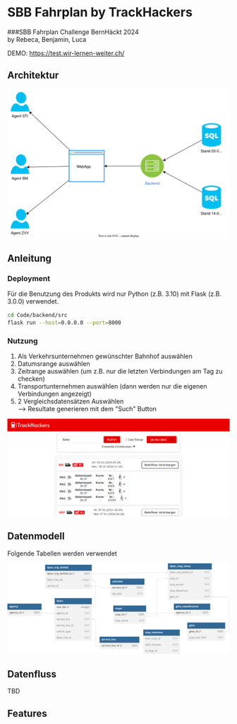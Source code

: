 ﻿# SBB Fahrplan by TrackHackers
###SBB Fahrplan Challenge BernHäckt 2024   
by Rebeca, Benjamin, Luca

DEMO: https://test.wir-lernen-weiter.ch/

## Architektur

![image](Misc/img/sbb-fahrbahn-architektur.svg)

## Anleitung
### Deployment
Für die Benutzung des Produkts wird nur Python (z.B. 3.10) mit Flask (z.B. 3.0.0) verwendet.
```bash
cd Code/backend/src
flask run --host=0.0.0.0 --port=8000
```
 ### Nutzung
 1. Als Verkehrsunternehmen gewünschter Bahnhof auswählen
 2. Datumsrange auswählen
 3. Zeitrange auswählen (um z.B. nur die letzten Verbindungen am Tag zu checken)
 4. Transportunternehmen auswählen (dann werden nur die eigenen Verbindungen angezeigt)
 5. 2 Vergleichsdatensätzen Auswählen   
    --> Resultate generieren mit dem "Such" Button

![image](Misc/img/screenshot.png)

## Datenmodell 
Folgende Tabellen werden verwendet

![image](Misc/img/TrackHackers_db-modell.svg)

## Datenfluss

TBD

## Features


